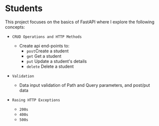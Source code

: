 # Students

This project focuses on the basics of FastAPI where I explore the following concepts:

* `CRUD Operations and HTTP Methods`
    * Create api end-points to:
        * `post`Create a student
        * `get` Get a student
        * `put` Update a student's details
        * `delete` Delete a student

* `Validation`
    * Data input validation of Path and Query parameters, and post/put data
* `Rasing HTTP Exceptions`
    * `200s`
    * `400s`
    * `500s`